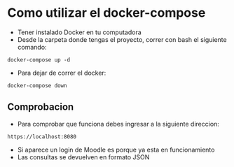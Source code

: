 # Como utilizar el docker-compose

* Tener instalado Docker en tu computadora
* Desde la carpeta donde tengas el proyecto, correr con bash el siguiente comando:
````
docker-compose up -d
````
* Para dejar de correr el docker:
````
docker-compose down
````

## Comprobacion

* Para comprobar que funciona debes ingresar a la siguiente direccion:
````
https://localhost:8080
````
* Si aparece un login de Moodle es porque ya esta en funcionamiento
* Las consultas se devuelven en formato JSON